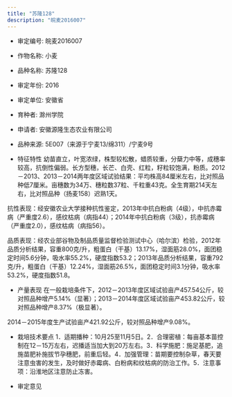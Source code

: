 ```yaml
---
title: "苏隆128"
description: "皖麦2016007"
---
```

* 审定编号:  皖麦2016007

*  作物名称:  小麦

*  品种名称:  苏隆128

*  审定年份:  2016

*  审定单位:  安徽省

* 育种者:  滁州学院

*  申请者:  安徽源隆生态农业有限公司

*  品种来源:  5E007（来源于宁麦13/绵311）/宁麦9号


*  特征特性
幼苗直立，叶宽浓绿，株型较松散，蜡质较重，分蘖力中等，成穗率较高，抗倒性偏弱。长方型穗，长芒、白壳、红粒，籽粒较饱满，粉质。2012－2013、2013－2014两年度区域试验结果：平均株高84厘米左右，比对照品种低7厘米。亩穗数为34万、穗粒数37粒、千粒重43克。全生育期214天左右，比对照品种（扬麦158）迟熟1天。
抗性表现：经安徽农业大学接种抗性鉴定，2013年中抗白粉病（4级），中抗赤霉病（严重度2.6），感纹枯病（病指44）；2014年中抗白粉病（3级），抗赤霉病（严重度2.0），感纹枯病（病指56）。
品质表现：经农业部谷物及制品质量监督检验测试中心（哈尔滨）检验，2012年品质分析结果，容重800克/升，粗蛋白（干基）13.17%，湿面筋28.0%，面团稳定时间5.6分钟，吸水率55.2%，硬度指数53.2；2013年品质分析结果，容重792克/升，粗蛋白（干基）12.24%，湿面筋26.5%，面团稳定时间3.1分钟，吸水率53.2%，硬度指数51.8。


*  产量表现
在一般栽培条件下，2012－2013年度区域试验亩产457.54公斤，较对照品种增产5.14%（显著）；2013－2014年度区域试验亩产453.82公斤，较对照品种增产8.37%（极显著）。
2014－2015年度生产试验亩产421.92公斤，较对照品种增产9.08%。


*  栽培技术要点
1．适期播种：10月25至11月5日。2．合理密植：每亩基本苗控制在12－15万左右，迟播适当加大到20万左右。3．科学施肥：施足基肥，追施苗肥补施拔节孕穗肥，前重后轻。4．加强管理：苗期要控制杂草，春天要注意虫害的发生，及时做好赤霉病、白粉病和纹枯病的防治工作。5．注意事项：沿淮地区注意防止冻害。


*  审定意见


